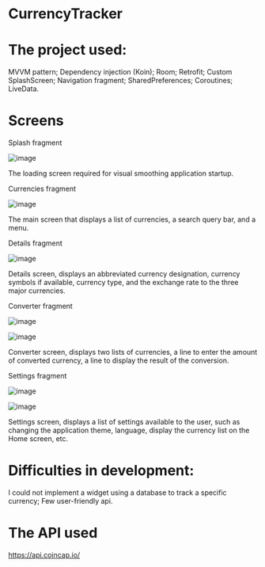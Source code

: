 # CurrencyTracker

# The project used:
MVVM pattern;
Dependency injection (Koin);
Room;
Retrofit;
Custom SplashScreen;
Navigation fragment;
SharedPreferences;
Coroutines;
LiveData.

# Screens
Splash fragment

![image](https://user-images.githubusercontent.com/95710591/181475247-34bbcb9d-338a-4406-aec9-0762c5573d11.png)

The loading screen required for visual smoothing application startup.

Currencies fragment

![image](https://user-images.githubusercontent.com/95710591/181475382-7ff0bfa5-eb37-4229-a673-851d6a8d6e82.png)

The main screen that displays a list of currencies, a search query bar, and a menu.

Details fragment

![image](https://user-images.githubusercontent.com/95710591/181475545-7b9732c1-ba54-46c0-8e18-eaf6045fa188.png)

Details screen, displays an abbreviated currency designation, currency symbols if available, currency type, and the exchange rate to the three major currencies.

Converter fragment

![image](https://user-images.githubusercontent.com/95710591/181475617-a14b220d-0868-4efc-8549-d79b5dd3261d.png)

![image](https://user-images.githubusercontent.com/95710591/181475648-2c0c67e4-d80c-4c1d-8d49-ac229c49ebc4.png)

Converter screen, displays two lists of currencies, a line to enter the amount of converted currency, a line to display the result of the conversion.

Settings fragment

![image](https://user-images.githubusercontent.com/95710591/181475733-a6989e0e-de2b-4ee1-b7db-e310b56691d6.png)

![image](https://user-images.githubusercontent.com/95710591/181475748-0e071de3-e49d-4c91-8cb6-f2966f775665.png)

Settings screen, displays a list of settings available to the user, such as changing the application theme, language, display the currency list on the Home screen, etc.

# Difficulties in development:
I could not implement a widget using a database to track a specific currency;
Few user-friendly api.

# The API used
https://api.coincap.io/
